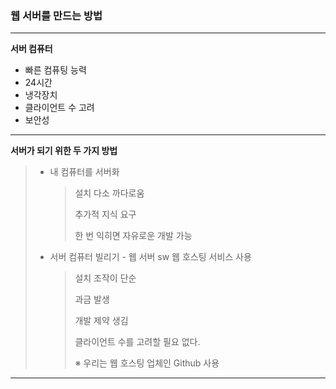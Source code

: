### 웹 서버를 만드는 방법

***

**서버 컴퓨터**

+ 빠른 컴퓨팅 능력
+ 24시간
+ 냉각장치
+ 클라이언트 수 고려
+ 보안성

***

**서버가 되기 위한 두 가지 방법**

> + 내 컴퓨터를 서버화
>
>   > 설치 다소 까다로움
>   >
>   > 추가적 지식 요구
>   >
>   > 한 번 익히면 자유로운 개발 가능
>
> + 서버 컴퓨터 빌리기 - 웹 서버 sw 웹 호스팅 서비스 사용
>
>   > 설치 조작이 단순
>   >
>   > 과금 발생
>   >
>   > 개발 제약 생김
>   >
>   > 클라이언트 수를 고려할 필요 없다.
>   >
>   > ※ 우리는 웹 호스팅 업체인 Github 사용

***

